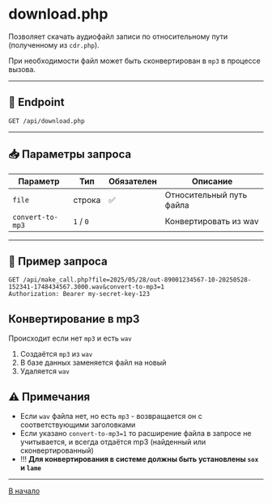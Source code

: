 # download.php

Позволяет скачать аудиофайл записи по относительному пути (полученному из `cdr.php`).

При необходимости файл может быть сконвертирован в `mp3` в процессе вызова.

---

## 🔗 Endpoint

```
GET /api/download.php
```

---

## 📥 Параметры запроса

| Параметр         | Тип       | Обязателен | Описание                 |
|------------------|-----------|------------|--------------------------|
| `file`           | строка    | ✅          | Относительный путь файла |
| `convert-to-mp3` | `1` / `0` |            | Конвертировать из wav    |

---

## 🧪 Пример запроса

```http
GET /api/make_call.php?file=2025/05/28/out-89001234567-10-20250528-152341-1748434567.3000.wav&convert-to-mp3=1
Authorization: Bearer my-secret-key-123
```

## Конвертирование в mp3

Происходит если нет `mp3` и есть `wav`

1. Создаётся `mp3` из `wav`
2. В базе данных заменяется файл на новый
3. Удаляется `wav`

## ⚠️ Примечания

- Если `wav` файла нет, но есть `mp3` - возвращается он с соответствующими заголовками
- Если указано `convert-to-mp3=1` то расширение файла в запросе не учитывается, и всегда отдаётся mp3 (найденный или
  сконвертированный)
- !!! **Для конвертирования в системе должны быть установлены `sox` и `lame`**

----
[В начало](../README.md)

